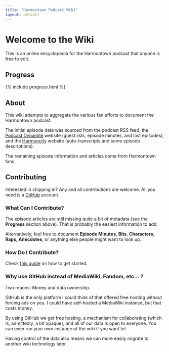 ```yaml
---
title: "Harmontown Podcast Wiki"
layout: default
---
```


# Welcome to the Wiki
This is an online encyclopedia for the Harmontown podcast that anyone is free to edit.

## Progress
{% include progress.html %}

## About
This wiki attempts to aggregate the various fan efforts to document the Harmontown podcast.

The initial episode data was sourced from the podcast RSS feed, the [Podcast Dynamite](https://podcastdynamite.com) website (guest lists, episode minutes, and lost episodes), and the [Harmoncity](http://harmon.city) website (auto-transcripts and some episode descriptions).

The remaining episode information and articles come from Harmontown fans.

## Contributing

Interested in chipping in?  Any and all contributions are welcome.  All you need is a [GitHub](https://github.com) account.

### What Can I Contribute?

The episode articles are still missing quite a bit of metadata (see the **Progress** section above).  That is probably the easiest information to add.

Alternatively, feel free to document **Episode Minutes**, **Bits**, **Characters**, **Raps**, **Anecdotes**, or anything else people might want to look up.

### How Do I Contribute?

Check [this guide](/getting-started) on how to get started.

### Why use GitHub instead of MediaWiki, Fandom, etc... ?

Two reaons:  Money and data ownership.

GitHub is the only platform I could think of that offered free hosting without forcing ads on you.  I could have self-hosted a MediaWiki instance, but that costs money.

By using GitHub we get free hosting, a mechanism for collaborating (which is, admittedly, a bit opaque), and all of our data is open to everyone.  You can even run your own instance of the wiki if you want to!

Having control of the data also means we can more easily migrate to another wiki technology later.

